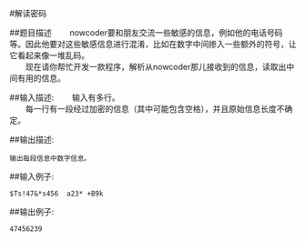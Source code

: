 #解读密码

##题目描述
　　nowcoder要和朋友交流一些敏感的信息，例如他的电话号码等。因此他要对这些敏感信息进行混淆，比如在数字中间掺入一些额外的符号，让它看起来像一堆乱码。<br>
　　现在请你帮忙开发一款程序，解析从nowcoder那儿接收到的信息，读取出中间有用的信息。

##输入描述:
　　输入有多行。<br>
　　每一行有一段经过加密的信息（其中可能包含空格），并且原始信息长度不确定。

##输出描述:
```
输出每段信息中数字信息。
```

##输入例子:
```
$Ts!47&*s456  a23* +B9k
```

##输出例子:
```
47456239
```